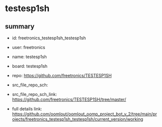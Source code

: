 # testesp1sh
 
## summary 
* id: freetronics_testesp1sh_testesp1sh
* user: freetronics
* name: testesp1sh
* board: testesp1sh
* repo: https://github.com/freetronics/TESTESP1SH



* src_file_repo_sch: 
* src_file_repo_sch_link: https://github.com/freetronics/TESTESP1SH/tree/master/
* full details link: https://github.com/oomlout/oomlout_oomp_project_bot_v_2/tree/main/projects/freetronics_testesp1sh_testesp1sh/current_version/working  






